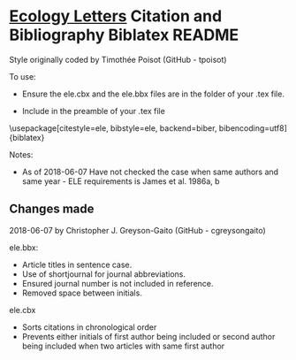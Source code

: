 [Ecology Letters](http://bit.ly/IdEIY5) Citation and Bibliography Biblatex README
=============

Style originally coded by Timothée Poisot (GitHub - tpoisot)

To use:
- Ensure the ele.cbx and the ele.bbx files are in the folder of your .tex file.

- Include in the preamble of your .tex file

\usepackage[citestyle=ele,
bibstyle=ele,
backend=biber,
bibencoding=utf8]{biblatex}

Notes:
- As of 2018-06-07 Have not checked the case when same authors and same year - ELE requirements is James et al. 1986a, b

Changes made
-------------

2018-06-07 by Christopher J. Greyson-Gaito (GitHub - cgreysongaito)

ele.bbx:
- Article titles in sentence case. 
- Use of shortjournal for journal abbreviations.
- Ensured journal number is not included in reference.
- Removed space between initials.

ele.cbx
- Sorts citations in chronological order
- Prevents either initials of first author being included or second author being included when two articles with same first author